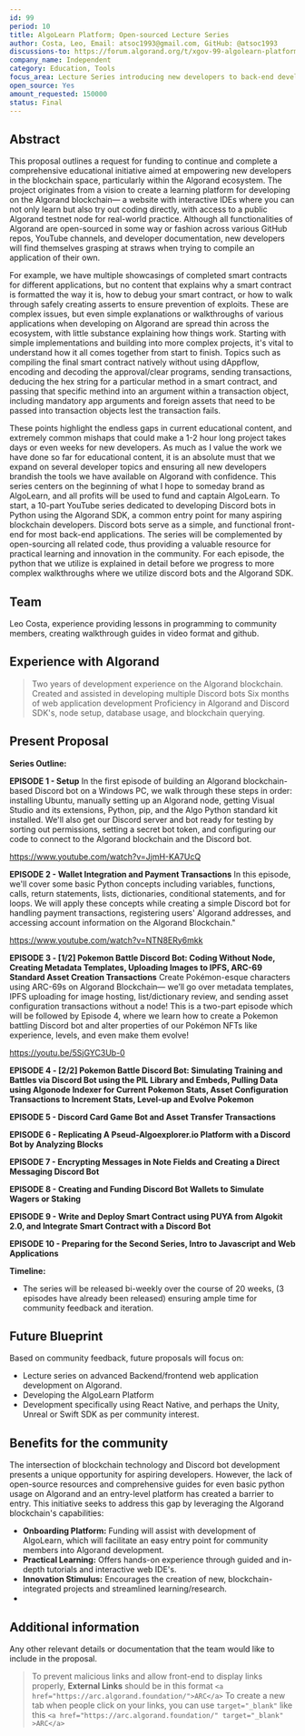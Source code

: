 ```yaml
---
id: 99
period: 10
title: AlgoLearn Platform; Open-sourced Lecture Series
author: Costa, Leo, Email: atsoc1993@gmail.com, GitHub: @atsoc1993
discussions-to: https://forum.algorand.org/t/xgov-99-algolearn-platform-starting-with-an-algorand-based-discord-bot-lecture-series-and-open-sourcing-python-puya/10791/4
company_name: Independent
category: Education, Tools
focus_area: Lecture Series introducing new developers to back-end development and showcasing work through a simple Discord bot front-end
open_source: Yes
amount_requested: 150000
status: Final
---
```


## Abstract
This proposal outlines a request for funding to continue and complete a comprehensive educational initiative aimed at empowering new developers in the blockchain space, particularly within the Algorand ecosystem. The project originates from a vision to create a learning platform for developing on the Algorand blockchain— a website with interactive IDEs where you can not only learn but also try out coding directly, with access to a public Algorand testnet node for real-world practice. Although all functionalities of Algorand are open-sourced in some way or fashion across various GitHub repos, YouTube channels, and developer documentation, new developers will find themselves grasping at straws when trying to compile an application of their own. 

For example, we have multiple showcasings of completed smart contracts for different applications, but no content that explains why a smart contract is formatted the way it is, how to debug your smart contract, or how to walk through safely creating asserts to ensure prevention of exploits. These are complex issues, but even simple explanations or walkthroughs of various applications when developing on Algorand are spread thin across the ecosystem, with little substance explaining how things work. Starting with simple implementations and building into more complex projects, it's vital to understand how it all comes together from start to finish. Topics such as compiling the final smart contract natively without using dAppflow, encoding and decoding the approval/clear programs, sending transactions, deducing the hex string for a particular method in a smart contract, and passing that specific methind into an argument within a transaction object, including mandatory app arguments and foreign assets that need to be passed into transaction objects lest the transaction fails. 

These points highlight the endless gaps in current educational content, and extremely common mishaps that could make a 1-2 hour long project takes days or even weeks for new developers. As much as I value the work we have done so far for educational content, it is an absolute must that we expand on several developer topics and ensuring all new developers brandish the tools we have available on Algorand with confidence. This series centers on the beginning of what I hope to someday brand as AlgoLearn, and all profits will be used to fund and captain AlgoLearn. To start, a 10-part YouTube series dedicated to developing Discord bots in Python using the Algorand SDK, a common entry point for many aspiring blockchain developers. Discord bots serve as a simple, and functional front-end for most back-end applications. The series will be complemented by open-sourcing all related code, thus providing a valuable resource for practical learning and innovation in the community. For each episode, the python that we utilize is explained in detail before we progress to more complex walkthroughs where we utilize discord bots and the Algorand SDK. 

## Team
Leo Costa, experience providing lessons in programming to community members, creating walkthrough guides in video format and github.

## Experience with Algorand
> Two years of development experience on the Algorand blockchain. 
> Created and assisted in developing multiple Discord bots
> Six months of web application development
> Proficiency in Algorand and Discord SDK's, node setup, database usage, and blockchain querying.


## Present Proposal
**Series Outline:**

**EPISODE 1 - Setup**
In the first episode of building an Algorand blockchain-based Discord bot on a Windows PC, we walk through these steps in order: installing Ubuntu, manually setting up an Algorand node, getting Visual Studio and its extensions, Python, pip, and the Algo Python standard kit installed. We'll also get our Discord server and bot ready for testing by sorting out permissions, setting a secret bot token, and configuring our code to connect to the Algorand blockchain and the Discord bot.

https://www.youtube.com/watch?v=JjmH-KA7UcQ

**EPISODE 2 - Wallet Integration and Payment Transactions**
In this episode, we'll cover some basic Python concepts including variables, functions, calls, return statements, lists, dictionaries, conditional statements, and for loops. We will apply these concepts while creating a simple Discord bot for handling payment transactions, registering users' Algorand addresses, and accessing account information on the Algorand Blockchain."

https://www.youtube.com/watch?v=NTN8ERy6mkk

**EPISODE 3 - [1/2] Pokemon Battle Discord Bot: Coding Without Node, Creating Metadata Templates, Uploading Images to IPFS, ARC-69 Standard Asset Creation Transactions**
Create Pokémon-esque characters using ARC-69s on Algorand Blockchain— we’ll go over metadata templates, IPFS uploading for image hosting, list/dictionary review, and sending asset configuration transactions without a node! This is a two-part episode which will be followed by Episode 4, where we learn how to create a Pokemon battling Discord bot and alter properties of our Pokémon NFTs like experience, levels, and even make them evolve!

https://youtu.be/5SjGYC3Ub-0

**EPISODE 4 - [2/2] Pokemon Battle Discord Bot: Simulating Training and Battles via Discord Bot using the PIL Library and Embeds, Pulling Data using Algonode Indexer for Current Pokemon Stats, Asset Configuration Transactions to Increment Stats, Level-up and Evolve Pokemon**

**EPISODE 5 - Discord Card Game Bot and Asset Transfer Transactions**

**EPISODE 6 - Replicating A Pseud-Algoexplorer.io Platform with a Discord Bot by Analyzing Blocks**

**EPISODE 7 - Encrypting Messages in Note Fields and Creating a Direct Messaging Discord Bot**

**EPISODE 8 - Creating and Funding Discord Bot Wallets to Simulate Wagers or Staking**

**EPISODE 9 - Write and Deploy Smart Contract using PUYA from Algokit 2.0, and Integrate Smart Contract with a Discord Bot**

**EPISODE 10 - Preparing for the Second Series, Intro to Javascript and Web Applications**

**Timeline:**
- The series will be released bi-weekly over the course of 20 weeks, (3 episodes have already been released) ensuring ample time for community feedback and iteration.

## Future Blueprint
Based on community feedback, future proposals will focus on:
- Lecture series on advanced Backend/frontend web application development on Algorand.
- Developing the AlgoLearn Platform
- Development specifically using React Native, and perhaps the Unity, Unreal or Swift SDK as per community interest.

## Benefits for the community
The intersection of blockchain technology and Discord bot development presents a unique opportunity for aspiring developers. However, the lack of open-source resources and comprehensive guides for even basic python usage on Algorand and an entry-level platform has created a barrier to entry. This initiative seeks to address this gap by leveraging the Algorand blockchain's capabilities:
- **Onboarding Platform:** Funding will assist with development of AlgoLearn, which will facilitate an easy entry point for community members into Algorand development.
- **Practical Learning:** Offers hands-on experience through guided and in-depth tutorials and interactive web IDE's.
- **Innovation Stimulus:** Encourages the creation of new, blockchain-integrated projects and streamlined learning/research.
- 
## Additional information
Any other relevant details or documentation that the team would like to include in the proposal.
> To prevent malicious links and allow front-end to display links properly, **External Links** should be in this format `<a href="https://arc.algorand.foundation/">ARC</a>`
> To create a new tab when people click on your links, you can use `target="_blank"` like this `<a href="https://arc.algorand.foundation/" target="_blank" >ARC</a>`

